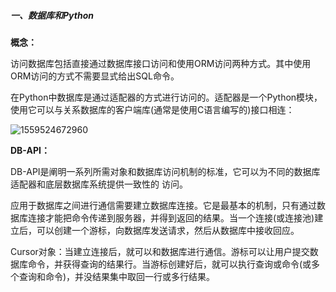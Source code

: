##### 一、数据库和Python

**概念：**

访问数据库包括直接通过数据库接口访问和使用ORM访问两种方式。其中使用ORM访问的方式不需要显式给出SQL命令。

在Python中数据库是通过适配器的方式进行访问的。适配器是一个Python模块，使用它可以与关系数据库的客户端库(通常是使用C语言编写的)接口相连：

![1559524672960](C:\Users\Administrator\AppData\Roaming\Typora\typora-user-images\1559524672960.png)

**DB-API：**

DB-API是阐明一系列所需对象和数据库访问机制的标准，它可以为不同的数据库适配器和底层数据库系统提供一致性的 访问。

应用于数据库之间进行通信需要建立数据库连接。它是最基本的机制，只有通过数据库连接才能把命令传递到服务器，并得到返回的结果。当一个连接(或连接池)建立后，可以创建一个游标，向数据库发送请求，然后从数据库中接收回应。

Cursor对象：当建立连接后，就可以和数据库进行通信。游标可以让用户提交数据库命令，并获得查询的结果行。当游标创建好后，就可以执行查询或命令(或多个查询和命令)，并没结果集中取回一行或多行结果。

